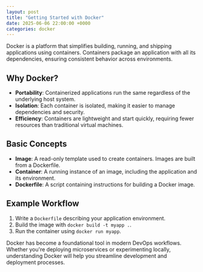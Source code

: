```yaml
---
layout: post
title: "Getting Started with Docker"
date: 2025-06-06 22:00:00 +0000
categories: docker
---
```

Docker is a platform that simplifies building, running, and shipping applications using containers. Containers package an application with all its dependencies, ensuring consistent behavior across environments.

## Why Docker?

- **Portability**: Containerized applications run the same regardless of the underlying host system.
- **Isolation**: Each container is isolated, making it easier to manage dependencies and security.
- **Efficiency**: Containers are lightweight and start quickly, requiring fewer resources than traditional virtual machines.

## Basic Concepts

- **Image**: A read-only template used to create containers. Images are built from a Dockerfile.
- **Container**: A running instance of an image, including the application and its environment.
- **Dockerfile**: A script containing instructions for building a Docker image.

## Example Workflow

1. Write a `Dockerfile` describing your application environment.
2. Build the image with `docker build -t myapp .`.
3. Run the container using `docker run myapp`.

Docker has become a foundational tool in modern DevOps workflows. Whether you're deploying microservices or experimenting locally, understanding Docker will help you streamline development and deployment processes.
